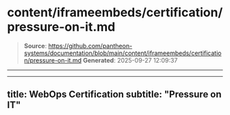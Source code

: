 # content/iframeembeds/certification/pressure-on-it.md

> **Source**: https://github.com/pantheon-systems/documentation/blob/main/content/iframeembeds/certification/pressure-on-it.md
> **Generated**: 2025-09-27 12:09:37

---

---
title: WebOps Certification
subtitle: "Pressure on IT"
---

<Partial file="certification-guide/pressure-on-it.md" />
